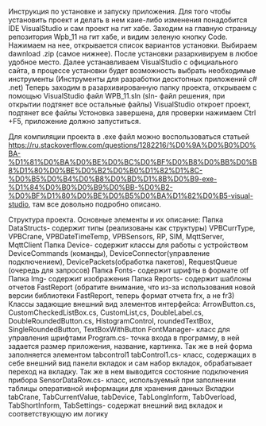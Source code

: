 Инструкция по установке и запуску приложения.
Для того чтобы установить проект и делать в нем каие-либо изменения понадобится IDE VisualStudio и сам проект на гит хабе. 
Заходим на главную страницу репозитория Wpb_11 на гит хабе, и видим зеленую кнопку Code. Нажимаем на нее, открывается список вариантов установки. Выбираем dawnload .zip (самое нижнее). После установки разархивируем в любое удобное место. 
Далее устанавливаем VisualStudio с официального сайта, в процессе установки будет возможность выбрать необходимые инструменты (Инструменты для разработки десктопных приложений c# .net)
Теперь заходим в разархивированную папку проекта, открываем с помощью VisualStudio файл WPB_11.sln (sln- файл решения, при открытии подтянет все остальные файлы)
VisualStudio откроет проект, подтянет все файлы
Устоновка завершена, для проверки нажимаем Ctrl +F5, приложение должно запуститься.

Для компиляции проекта в .exe файл можно воспользоваться статьей https://ru.stackoverflow.com/questions/1282216/%D0%9A%D0%B0%D0%BA-%D1%81%D0%BA%D0%BE%D0%BC%D0%BF%D0%B8%D0%BB%D0%B8%D1%80%D0%BE%D0%B2%D0%B0%D1%82%D1%8C-%D0%B5%D0%B4%D0%B8%D0%BD%D1%8B%D0%B9-exe-%D1%84%D0%B0%D0%B9%D0%BB-%D0%B2-%D0%BF%D1%80%D0%BE%D0%B5%D0%BA%D1%82%D0%B5-visual-studio, там все довольно подробно описано.


Структура проекта. Основные элементы и их описание:
Папка DataStructs- содержит типы (реализованы как структуры) VPBCurrType, VPBCrane, VPBDateTimeTemp, VPBSensors, RP, SIM, MqttServer, MqttClient
Папка Device- содержит классы для работы с устройством DeviceCommands (команды), DeviceConnector(управление подключением), DevicePackets(обработка пакетов), RequestQueue (очередь для запросов)
Папка Fonts- содержит шрифты в формате otf
Папка Img- содержит изображения
Папка Reports- содержит шаблоны отчетов FastReport (обратите внимание, что из-за использования новой версии библиотеки FastReport, теперь формат отчета frx, а не fr3)
Классы задающие внешний вид элементов интерфейса: ArrowButton.cs, CustomCheckedListBox.cs, CustomList,cs, DoubleLabel.cs, DoubleRoundedButton.cs, HistogramControl, roundedTextBox, SingleRoundedButton, TextBoxWithButton
FontManager- класс для управления шрифтами
Program.cs- точка входа в программу, в ней задается размер приложения, название, картинка. Так же в ней форма заполняется элементом tabcontrol1
tabControl1.cs- класс, содержащих в себе внешний вид панели вкладок и сам набор вкладок, обрабатывает переход на вкладку. Так же в нем выводится состояние подключения прибора
SensorDataRow.cs- класс, используемый при заполнении таблицы оперативной информации для хранения данных
Вкладки tabCrane, TabCurrentValue, tabDevice, TabLongInform, TabOverload, TabShortInform, TabSettings- содержат внешний вид вкладок и соответствующую им логику
